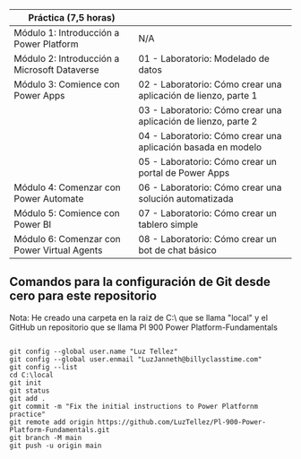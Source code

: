 | Práctica (7,5 horas)                          |                                                              |
| --------------------------------------------- | ------------------------------------------------------------ |
| Módulo 1:  Introducción a Power Platform      | N/A                                                          |
| Módulo 2: Introducción a Microsoft  Dataverse | 01 - Laboratorio: Modelado de datos                          |
| Módulo 3: Comience  con Power Apps            | 02 - Laboratorio: Cómo crear una aplicación de lienzo, parte 1 |
|                                               | 03 - Laboratorio: Cómo crear una  aplicación de lienzo, parte 2 |
|                                               | 04 - Laboratorio: Cómo crear una  aplicación basada en modelo |
|                                               | 05 - Laboratorio: Cómo crear un portal de  Power Apps        |
| Módulo 4: Comenzar con Power Automate         | 06 - Laboratorio: Cómo crear una solución automatizada       |
| Módulo 5: Comience con Power BI               | 07 - Laboratorio: Cómo crear un tablero simple               |
| Módulo 6: Comenzar con Power Virtual  Agents  | 08 - Laboratorio: Cómo crear un bot de chat básico           |

## Comandos para la configuración de Git desde cero para este repositorio
Nota: He creado una carpeta en la raiz de C:\ que se llama "local" y el GitHub un repositorio que se llama Pl 900 Power Platform-Fundamentals

```

git config --global user.name "Luz Tellez"
git config --global user.enmail "LuzJanneth@billyclasstime.com"
git config --list
cd C:\local
git init
git status
git add .
git commit -m "Fix the initial instructions to Power Platfornm practice"
git remote add origin https://github.com/LuzTellez/Pl-900-Power-Platform-Fundamentals.git
git branch -M main
git push -u origin main

```
